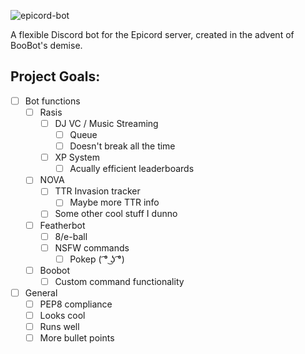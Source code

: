 ![epicord-bot](https://a.desu.sh/tnzrlj.png)

A flexible Discord bot for the Epicord server, created in the advent of BooBot's demise.

## Project Goals:
- [ ] Bot functions
  - [ ] Rasis
    - [ ] DJ VC / Music Streaming
      - [ ] Queue
      - [ ] Doesn't break all the time
    - [ ] XP System
      - [ ] Acually efficient leaderboards
  - [ ] NOVA
    - [ ] TTR Invasion tracker
      - [ ] Maybe more TTR info
    - [ ] Some other cool stuff I dunno
  - [ ] Featherbot
    - [ ] 8/e-ball
    - [ ] NSFW commands
      - [ ] Pokep ( ͡° ͜ʖ ͡°)
  - [ ] Boobot
    - [ ] Custom command functionality
- [ ] General
  - [ ] PEP8 compliance
  - [ ] Looks cool
  - [ ] Runs well
  - [ ] More bullet points

